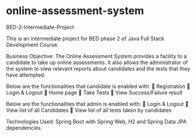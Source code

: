 # online-assessment-system
BED-2-Intermediate-Project

This is an intermediate project for BED phase 2 of Java Full Stack Development Course.

Business Objective:
The Online Assessment System provides a facility to a candidate to take up online assessments.
It also allows the administrator of the system to view relevant reports about candidates and the tests that they have attempted.

Below are the functionalities that candidate is enabled with:
	Registration
	Login & Logout
	Home page
	Take Tests
	View Success/Failure result

Below are the functionalities that admin is enabled with:
	Login & Logout
	View list of all Candidates
	View list of all tests taken by candidates

Technologies Used:
Spring Boot with Spring Web, H2 and Spring Data JPA dependencies.



